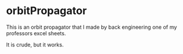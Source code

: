# orbitPropagator

This is an orbit propagator that I made by back engineering one of my professors excel sheets.

It is crude, but it works.
